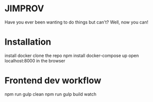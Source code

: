 # JIMPROV

Have you ever been wanting to do things but can't?
Well, now you can!


# Installation

install docker
clone the repo
npm install
docker-compose up
open localhost:8000 in the browser

# Frontend dev workflow

npm run gulp clean
npm run gulp build watch
